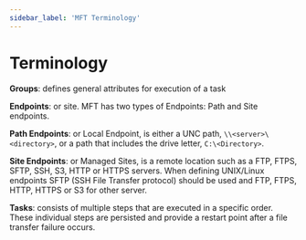 ```yaml
---
sidebar_label: 'MFT Terminology'
---
```

# Terminology

**Groups**: defines general attributes for execution of a task

**Endpoints**: or site. MFT has two types of Endpoints: Path and Site endpoints.

**Path Endpoints**: or Local Endpoint, is either a UNC path, ```\\<server>\<directory>```, or a path that includes the drive letter, ```C:\<Directory>```.

**Site Endpoints**: or Managed Sites, is a remote location such as a FTP, FTPS, SFTP, SSH, S3, HTTP or HTTPS servers. When defining UNIX/Linux endpoints SFTP (SSH File Transfer protocol) should be used and FTP, FTPS, HTTP, HTTPS or S3 for other server.

**Tasks**: consists of multiple steps that are executed in a specific order. These individual steps are persisted and provide a restart point after a file transfer failure occurs.

